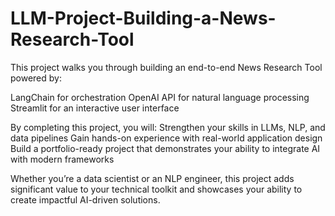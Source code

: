 # LLM-Project-Building-a-News-Research-Tool

This project walks you through building an end-to-end News Research Tool powered by:

LangChain for orchestration
OpenAI API for natural language processing
Streamlit for an interactive user interface

By completing this project, you will:
Strengthen your skills in LLMs, NLP, and data pipelines
Gain hands-on experience with real-world application design
Build a portfolio-ready project that demonstrates your ability to integrate AI with modern frameworks

Whether you’re a data scientist or an NLP engineer, this project adds significant value to your technical toolkit and showcases your ability to create impactful AI-driven solutions.
